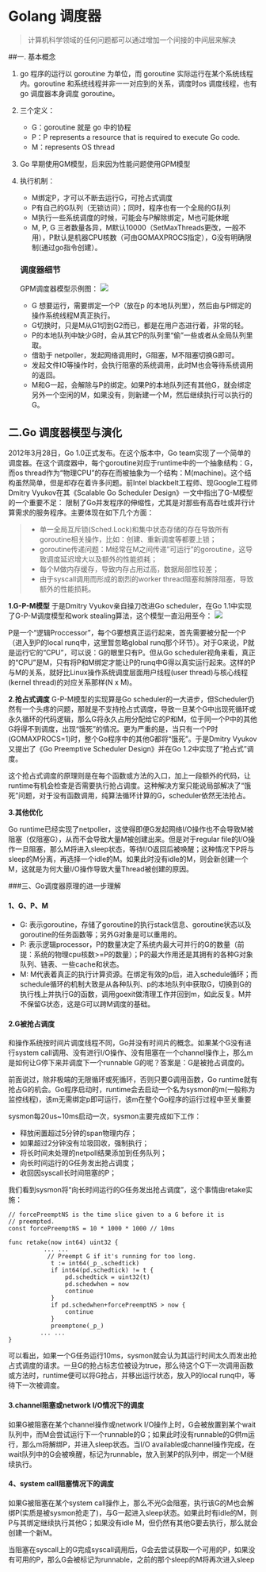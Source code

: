 # Golang 调度器
>计算机科学领域的任何问题都可以通过增加一个间接的中间层来解决


##一. 基本概念 
1. go 程序的运行以 goroutine 为单位，而 goroutine 实际运行在某个系统线程内。goroutine 和系统线程并非一一对应到的关系，调度时os 调度线程，也有 go 调度器本身调度 goroutine。
2. 三个定义：
    - G：goroutine 就是 go 中的协程
    - P：P represents a resource that is required to execute Go code.
    - M：represents OS thread
3. Go 早期使用GM模型，后来因为性能问题使用GPM模型
4. 执行机制：
    - M绑定P，才可以不断去运行G，可抢占式调度
    - P有自己的G队列（无锁访问）；同时，程序也有一个全局的G队列
    - M执行一些系统调度的时候，可能会与P解除绑定，M也可能休眠
    - M, P, G 三者数量各异，M默认10000（SetMaxThreads更改，一般不用），P默认是机器CPU核数（可由GOMAXPROCS指定），G没有明确限制(通过go指令创建）。

    
    ### 调度器细节
    
    GPM调度器模型示例图：
    ![](https://upload-images.jianshu.io/upload_images/2622139-0f5de408199cf3d5.png?imageMogr2/auto-orient/strip%7CimageView2/2/w/1000)
    - G 想要运行，需要绑定一个P（放在p 的本地队列里），然后由与P绑定的操作系统线程M真正执行。
    - G切换时，只是M从G1切到G2而已，都是在用户态进行着，非常的轻。
    - P的本地队列中缺少G时，会从其它P的队列里“偷”一些或者从全局队列里取。
    - 借助于 netpoller，发起网络调用时，G阻塞，M不阻塞切换G即可。
    - 发起文件IO等操作时，会执行阻塞的系统调用，此时M也会等待系统调用的返回。
    - M和G一起，会解除与P的绑定。如果P的本地队列还有其他G，就会绑定另外一个空闲的M，如果没有，则新建一个M，然后继续执行可以执行的G。

 
    
## 二.Go 调度器模型与演化
2012年3月28日，Go 1.0正式发布。在这个版本中，Go team实现了一个简单的调度器。在这个调度器中，每个goroutine对应于runtime中的一个抽象结构：G，而os thread作为“物理CPU”的存在而被抽象为一个结构：M(machine)。这个结构虽然简单，但是却存在着许多问题。前Intel blackbelt工程师、现Google工程师Dmitry Vyukov在其《Scalable Go Scheduler Design》一文中指出了G-M模型的一个重要不足： 限制了Go并发程序的伸缩性，尤其是对那些有高吞吐或并行计算需求的服务程序。主要体现在如下几个方面：
>- 单一全局互斥锁(Sched.Lock)和集中状态存储的存在导致所有goroutine相关操作，比如：创建、重新调度等都要上锁；
>- goroutine传递问题：M经常在M之间传递”可运行”的goroutine，这导致调度延迟增大以及额外的性能损耗；
>- 每个M做内存缓存，导致内存占用过高，数据局部性较差；
>- 由于syscall调用而形成的剧烈的worker thread阻塞和解除阻塞，导致额外的性能损耗。

 **1.G-P-M模型**
于是Dmitry Vyukov亲自操刀改进Go scheduler，在Go 1.1中实现了G-P-M调度模型和work stealing算法，这个模型一直沿用至今：
![](http://tonybai.com/wp-content/uploads/goroutine-scheduler-model.png)

P是一个“逻辑Proccessor”，每个G要想真正运行起来，首先需要被分配一个P（进入到P的local runq中，这里暂忽略global runq那个环节）。对于G来说，P就是运行它的“CPU”，可以说：G的眼里只有P。但从Go scheduler视角来看，真正的“CPU”是M，只有将P和M绑定才能让P的runq中G得以真实运行起来。这样的P与M的关系，就好比Linux操作系统调度层面用户线程(user thread)与核心线程(kernel thread)的对应关系那样(N x M)。

**2.抢占式调度**
G-P-M模型的实现算是Go scheduler的一大进步，但Scheduler仍然有一个头疼的问题，那就是不支持抢占式调度，导致一旦某个G中出现死循环或永久循环的代码逻辑，那么G将永久占用分配给它的P和M，位于同一个P中的其他G将得不到调度，出现“饿死”的情况。更为严重的是，当只有一个P时(GOMAXPROCS=1)时，整个Go程序中的其他G都将“饿死”。于是Dmitry Vyukov又提出了《Go Preemptive Scheduler Design》并在Go 1.2中实现了“抢占式”调度。

这个抢占式调度的原理则是在每个函数或方法的入口，加上一段额外的代码，让runtime有机会检查是否需要执行抢占调度。这种解决方案只能说局部解决了“饿死”问题，对于没有函数调用，纯算法循环计算的G，scheduler依然无法抢占。

**3.其他优化**

Go runtime已经实现了netpoller，这使得即便G发起网络I/O操作也不会导致M被阻塞（仅阻塞G），从而不会导致大量M被创建出来。但是对于regular file的I/O操作一旦阻塞，那么M将进入sleep状态，等待I/O返回后被唤醒；这种情况下P将与sleep的M分离，再选择一个idle的M。如果此时没有idle的M，则会新创建一个M，这就是为何大量I/O操作导致大量Thread被创建的原因。

###三、Go调度器原理的进一步理解

#### 1、G、P、M

- G: 表示goroutine，存储了goroutine的执行stack信息、goroutine状态以及goroutine的任务函数等；另外G对象是可以重用的。
- P: 表示逻辑processor，P的数量决定了系统内最大可并行的G的数量（前提：系统的物理cpu核数>=P的数量）；P的最大作用还是其拥有的各种G对象队列、链表、一些cache和状态。
- M: M代表着真正的执行计算资源。在绑定有效的p后，进入schedule循环；而schedule循环的机制大致是从各种队列、p的本地队列中获取G，切换到G的执行栈上并执行G的函数，调用goexit做清理工作并回到m，如此反复。M并不保留G状态，这是G可以跨M调度的基础。

#### 2.G被抢占调度
和操作系统按时间片调度线程不同，Go并没有时间片的概念。如果某个G没有进行system call调用、没有进行I/O操作、没有阻塞在一个channel操作上，那么m是如何让G停下来并调度下一个runnable G的呢？答案是：G是被抢占调度的。

前面说过，除非极端的无限循环或死循环，否则只要G调用函数，Go runtime就有抢占G的机会。Go程序启动时，runtime会去启动一个名为sysmon的m(一般称为监控线程)，该m无需绑定p即可运行，该m在整个Go程序的运行过程中至关重要

sysmon每20us~10ms启动一次，sysmon主要完成如下工作：
- 释放闲置超过5分钟的span物理内存；
- 如果超过2分钟没有垃圾回收，强制执行；
- 将长时间未处理的netpoll结果添加到任务队列；
- 向长时间运行的G任务发出抢占调度；
- 收回因syscall长时间阻塞的P；

我们看到sysmon将“向长时间运行的G任务发出抢占调度”，这个事情由retake实施：

```
// forcePreemptNS is the time slice given to a G before it is
// preempted.
const forcePreemptNS = 10 * 1000 * 1000 // 10ms

func retake(now int64) uint32 {
          ... ...
           // Preempt G if it's running for too long.
            t := int64(_p_.schedtick)
            if int64(pd.schedtick) != t {
                pd.schedtick = uint32(t)
                pd.schedwhen = now
                continue
            }
            if pd.schedwhen+forcePreemptNS > now {
                continue
            }
            preemptone(_p_)
         ... ...
}

```

可以看出，如果一个G任务运行10ms，sysmon就会认为其运行时间太久而发出抢占式调度的请求。一旦G的抢占标志位被设为true，那么待这个G下一次调用函数或方法时，runtime便可以将G抢占，并移出运行状态，放入P的local runq中，等待下一次被调度。

#### 3.channel阻塞或network I/O情况下的调度
如果G被阻塞在某个channel操作或network I/O操作上时，G会被放置到某个wait队列中，而M会尝试运行下一个runnable的G；如果此时没有runnable的G供m运行，那么m将解绑P，并进入sleep状态。当I/O available或channel操作完成，在wait队列中的G会被唤醒，标记为runnable，放入到某P的队列中，绑定一个M继续执行。

#### 4、system call阻塞情况下的调度
如果G被阻塞在某个system call操作上，那么不光G会阻塞，执行该G的M也会解绑P(实质是被sysmon抢走了)，与G一起进入sleep状态。如果此时有idle的M，则P与其绑定继续执行其他G；如果没有idle M，但仍然有其他G要去执行，那么就会创建一个新M。

当阻塞在syscall上的G完成syscall调用后，G会去尝试获取一个可用的P，如果没有可用的P，那么G会被标记为runnable，之前的那个sleep的M将再次进入sleep